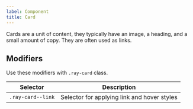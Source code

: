 ```yaml
---
label: Component
title: Card
---
```


<page-intro>Cards are a unit of content, they typically have an image, a heading, and a small amount of copy. They are often used as links.</page-intro>

<component 
    name="Card"
    component="card"
    variation="card" 
    >
</component>

<component 
    name="Card as a link"
    component="card"
    variation="card--link" 
    >
</component>

## Modifiers

Use these modifiers with `.ray-card` class.

| Selector          | Description                                 |
| ----------------- | ------------------------------------------- |
| `.ray-card--link` | Selector for applying link and hover styles |
